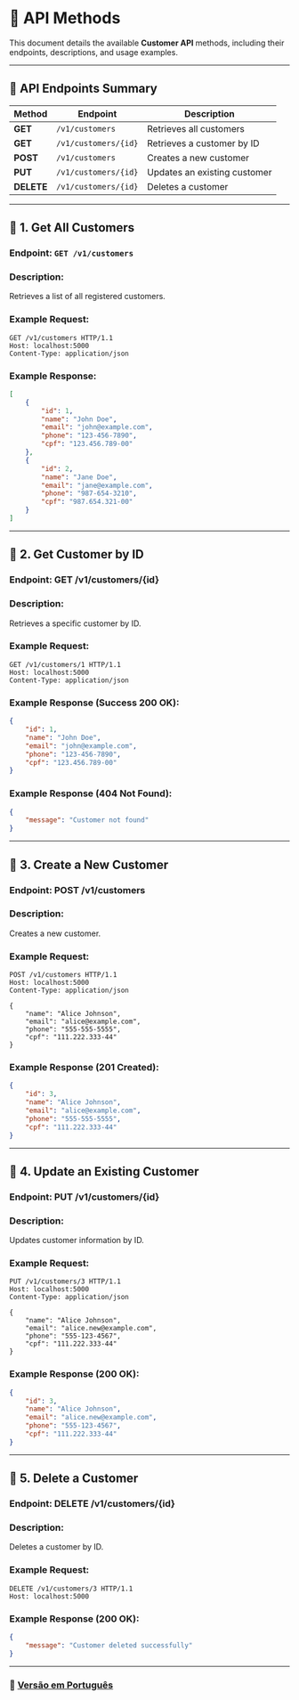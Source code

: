 # 📌 API Methods

This document details the available **Customer API** methods, including their endpoints, descriptions, and usage examples.

---

## 🎯 **API Endpoints Summary**

| **Method**  | **Endpoint**         | **Description**               |
|------------|----------------------|-------------------------------|
| **GET**    | `/v1/customers`      | Retrieves all customers      |
| **GET**    | `/v1/customers/{id}` | Retrieves a customer by ID   |
| **POST**   | `/v1/customers`      | Creates a new customer       |
| **PUT**    | `/v1/customers/{id}` | Updates an existing customer |
| **DELETE** | `/v1/customers/{id}` | Deletes a customer           |

---

## 📌 **1. Get All Customers**
### **Endpoint:** `GET /v1/customers`
### **Description:**
Retrieves a list of all registered customers.

### **Example Request:**

```http
GET /v1/customers HTTP/1.1
Host: localhost:5000
Content-Type: application/json
```

### **Example Response:**

```json
[
    {
        "id": 1,
        "name": "John Doe",
        "email": "john@example.com",
        "phone": "123-456-7890",
        "cpf": "123.456.789-00"
    },
    {
        "id": 2,
        "name": "Jane Doe",
        "email": "jane@example.com",
        "phone": "987-654-3210",
        "cpf": "987.654.321-00"
    }
]
```

---

## 📌 **2. Get Customer by ID**
### **Endpoint:** GET /v1/customers/{id}
### **Description:**

Retrieves a specific customer by ID.

### **Example Request:**

```http
GET /v1/customers/1 HTTP/1.1
Host: localhost:5000
Content-Type: application/json
```

### **Example Response (Success 200 OK):**

```json
{
    "id": 1,
    "name": "John Doe",
    "email": "john@example.com",
    "phone": "123-456-7890",
    "cpf": "123.456.789-00"
}
```

### **Example Response (404 Not Found):**

```json
{
    "message": "Customer not found"
}
```

---

## 📌 **3. Create a New Customer**
### **Endpoint:** POST /v1/customers
### **Description:**

Creates a new customer.

### **Example Request:**

```http
POST /v1/customers HTTP/1.1
Host: localhost:5000
Content-Type: application/json

{
    "name": "Alice Johnson",
    "email": "alice@example.com",
    "phone": "555-555-5555",
    "cpf": "111.222.333-44"
}
```

### **Example Response (201 Created):**

```json
{
    "id": 3,
    "name": "Alice Johnson",
    "email": "alice@example.com",
    "phone": "555-555-5555",
    "cpf": "111.222.333-44"
}
```

---

## 📌 **4. Update an Existing Customer**
### **Endpoint: PUT /v1/customers/{id}**
### **Description:**

Updates customer information by ID.

### **Example Request:**

```http
PUT /v1/customers/3 HTTP/1.1
Host: localhost:5000
Content-Type: application/json

{
    "name": "Alice Johnson",
    "email": "alice.new@example.com",
    "phone": "555-123-4567",
    "cpf": "111.222.333-44"
}
```

### **Example Response (200 OK):**

```json
{
    "id": 3,
    "name": "Alice Johnson",
    "email": "alice.new@example.com",
    "phone": "555-123-4567",
    "cpf": "111.222.333-44"
}
```

---

## 📌 **5. Delete a Customer**
### **Endpoint:** DELETE /v1/customers/{id}
### **Description:**

Deletes a customer by ID.

### **Example Request:**

```http
DELETE /v1/customers/3 HTTP/1.1
Host: localhost:5000
```

### **Example Response (200 OK):**

```json
{
    "message": "Customer deleted successfully"
}
```

---

### 📌 **[Versão em Português](../pt-br/metodos-api.md)**